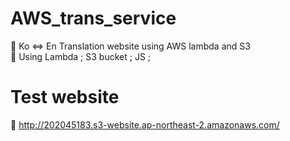 # AWS_trans_service
🌳 Ko ⇔ En Translation website using AWS lambda and S3<br>
🌳 Using Lambda ; S3 bucket ; JS ;

# Test website
🌳 http://202045183.s3-website.ap-northeast-2.amazonaws.com/
